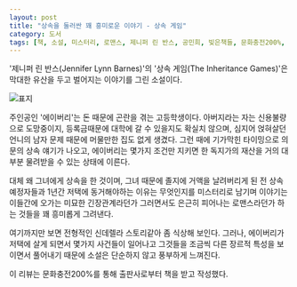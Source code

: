 ```yaml
---
layout: post
title: "상속을 둘러싼 꽤 흥미로운 이야기 - 상속 게임"
category: 도서
tags: [책, 소설, 미스터리, 로맨스, 제니퍼 린 반스, 공민희, 빚은책들, 문화충전200%, 서평]
---
```


'제니퍼 린 반스(Jennifer Lynn Barnes)'의
'상속 게임(The Inheritance Games)'은
막대한 유산을 두고 벌어지는 이야기를 그린 소설이다.

![표지](/images/inheritance-games-book-h480)

주인공인 '에이버리'는 돈 때문에 곤란을 겪는 고등학생이다.
아버지라는 자는 신용불량으로 도망중이지,
등록금때문에 대학에 갈 수 있을지도 확실치 않으며,
심지어 얹혀살던 언니의 남자 문제 때문에 머물만한 집도 없게 생겼다.
그런 때에 기가막힌 타이밍으로 의문의 상속 얘기가 나오고,
에이버리는 몇가지 조건만 지키면 한 독지가의 재산을 거의 대부분 물려받을 수 있는 상태에 이른다.

대체 왜 그녀에게 상속을 한 것이며,
그녀 때문에 졸지에 거액을 날려버리게 된 전 상속예정자들과
1년간 저택에 동거해야하는 이유는 무엇인지를 미스터리로 남기며
이야기는 이들간에 오가는 미묘한 긴장관계라던가
그러면서도 은근히 피어나는 로맨스라던가 하는 것들을 꽤 흥미롭게 그려낸다.

여기까지만 보면 전형적인 신데렐라 스토리같아 좀 식상해 보인다.
그러나, 에이버리가 저택에 살게 되면서 몇가지 사건들이 일어나고
그것들을 조금씩 다른 장르적 특성을 보이면서 풀어내기 때문에
소설은 단순하지 않고 풍부하게 느껴진다.



<div class="im im-info">
이 리뷰는 문화충전200%를 통해 출판사로부터 책을 받고 작성했다.
</div>
